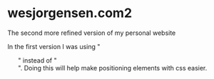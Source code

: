 # wesjorgensen.com2
The second more refined version of my personal website

In the first version I was using "<ul>" instead of "<div>". Doing this will help make positioning elements with css easier.
